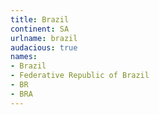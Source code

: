 ```yaml
---
title: Brazil
continent: SA
urlname: brazil
audacious: true
names:
- Brazil
- Federative Republic of Brazil
- BR
- BRA
---
```


